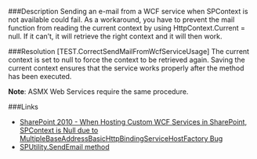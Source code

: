 ﻿<properties 
	pageTitle="RESP510252: SPUtility.SendEmail usage while SPContext is null" 
    pageName="resp510252"
    parentPageId="csharp"
/>

###Description
Sending an e-mail from a WCF service when SPContext is not available could fail. As a workaround, you have to prevent the mail function from reading the current context by using HttpContext.Current = null. If it can’t, it will retrieve the right context and it will then work.

###Resolution
[TEST.CorrectSendMailFromWcfServiceUsage]
The current context is set to null to force the context to be retrieved again. Saving the current context ensures that the service works properly after the method has been executed. 

**Note**: ASMX Web Services require the same procedure.

###Links
- [SharePoint 2010 - When Hosting Custom WCF Services in SharePoint, SPContext is Null due to MultipleBaseAddressBasicHttpBindingServiceHostFactory Bug](http://ddkonline.blogspot.ru/2012/02/sharepoint-2010-when-hosting-wcf.html)
- [SPUtility.SendEmail method](https://msdn.microsoft.com/en-us/library/microsoft.sharepoint.utilities.sputility.sendemail.aspx)